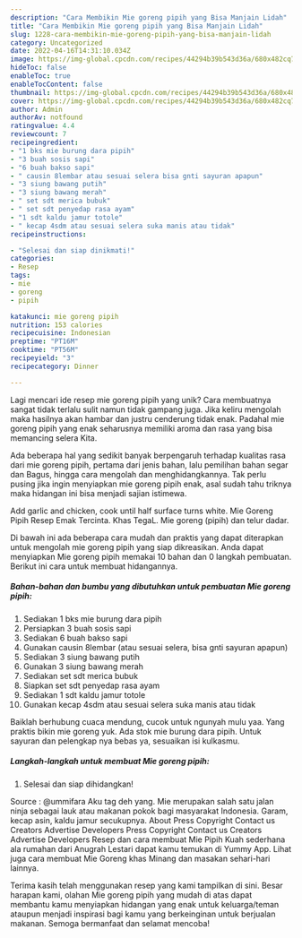 ```yaml
---
description: "Cara Membikin Mie goreng pipih yang Bisa Manjain Lidah"
title: "Cara Membikin Mie goreng pipih yang Bisa Manjain Lidah"
slug: 1228-cara-membikin-mie-goreng-pipih-yang-bisa-manjain-lidah
category: Uncategorized
date: 2022-04-16T14:31:10.034Z
image: https://img-global.cpcdn.com/recipes/44294b39b543d36a/680x482cq70/mie-goreng-pipih-foto-resep-utama.jpg
hideToc: false
enableToc: true
enableTocContent: false
thumbnail: https://img-global.cpcdn.com/recipes/44294b39b543d36a/680x482cq70/mie-goreng-pipih-foto-resep-utama.jpg
cover: https://img-global.cpcdn.com/recipes/44294b39b543d36a/680x482cq70/mie-goreng-pipih-foto-resep-utama.jpg
author: Admin
authorAv: notfound
ratingvalue: 4.4
reviewcount: 7
recipeingredient:
- "1 bks mie burung dara pipih"
- "3 buah sosis sapi"
- "6 buah bakso sapi"
- " causin 8lembar atau sesuai selera bisa gnti sayuran apapun"
- "3 siung bawang putih"
- "3 siung bawang merah"
- " set sdt merica bubuk"
- " set sdt penyedap rasa ayam"
- "1 sdt kaldu jamur totole"
- " kecap 4sdm atau sesuai selera suka manis atau tidak"
recipeinstructions:

- "Selesai dan siap dinikmati!"
categories:
- Resep
tags:
- mie
- goreng
- pipih

katakunci: mie goreng pipih 
nutrition: 153 calories
recipecuisine: Indonesian
preptime: "PT16M"
cooktime: "PT56M"
recipeyield: "3"
recipecategory: Dinner

---
```





Lagi mencari ide resep mie goreng pipih yang unik? Cara membuatnya sangat tidak terlalu sulit namun tidak gampang juga. Jika keliru mengolah maka hasilnya akan hambar dan justru cenderung tidak enak. Padahal mie goreng pipih yang enak seharusnya memiliki aroma dan rasa yang bisa memancing selera Kita.





Ada beberapa hal yang sedikit banyak berpengaruh terhadap kualitas rasa dari mie goreng pipih, pertama dari jenis bahan, lalu pemilihan bahan segar dan Bagus, hingga cara mengolah dan menghidangkannya. Tak perlu pusing jika ingin menyiapkan mie goreng pipih enak,      asal sudah tahu triknya maka hidangan ini bisa menjadi sajian istimewa.














Add garlic and chicken, cook until half surface turns white. Mie Goreng Pipih Resep Emak Tercinta. ️Khas TegaL. Mie goreng (pipih) dan telur dadar.






Di bawah ini ada beberapa cara mudah dan praktis yang dapat diterapkan untuk mengolah mie goreng pipih yang siap dikreasikan. Anda dapat menyiapkan Mie goreng pipih memakai 10 bahan dan 0 langkah pembuatan. Berikut ini cara untuk membuat hidangannya.

<!--inarticleads1-->

##### Bahan-bahan dan bumbu yang dibutuhkan untuk pembuatan Mie goreng pipih:

1. Sediakan 1 bks mie burung dara pipih
1. Persiapkan 3 buah sosis sapi
1. Sediakan 6 buah bakso sapi
1. Gunakan  causin 8lembar (atau sesuai selera, bisa gnti sayuran apapun)
1. Sediakan 3 siung bawang putih
1. Gunakan 3 siung bawang merah
1. Sediakan  set sdt merica bubuk
1. Siapkan  set sdt penyedap rasa ayam
1. Sediakan 1 sdt kaldu jamur totole
1. Gunakan  kecap 4sdm atau sesuai selera suka manis atau tidak


Baiklah berhubung cuaca mendung, cucok untuk ngunyah mulu yaa. Yang praktis bikin mie goreng yuk. Ada stok mie burung dara pipih. Untuk sayuran dan pelengkap nya bebas ya, sesuaikan isi kulkasmu. 

<!--inarticleads2-->

##### Langkah-langkah untuk membuat Mie goreng pipih:


1. Selesai dan siap dihidangkan!

Source : @ummifara Aku tag deh yang. Mie merupakan salah satu jalan ninja sebagai lauk atau makanan pokok bagi masyarakat Indonesia. Garam, kecap asin, kaldu jamur secukupnya. About Press Copyright Contact us Creators Advertise Developers Press Copyright Contact us Creators Advertise Developers Resep dan cara membuat Mie Pipih Kuah sederhana ala rumahan dari Anugrah Lestari dapat kamu temukan di Yummy App. Lihat juga cara membuat Mie Goreng khas Minang dan masakan sehari-hari lainnya. 

Terima kasih telah menggunakan resep yang kami tampilkan di sini. Besar harapan kami, olahan Mie goreng pipih yang mudah di atas dapat membantu kamu menyiapkan hidangan yang enak untuk keluarga/teman ataupun menjadi inspirasi bagi kamu yang berkeinginan untuk berjualan makanan. Semoga bermanfaat dan selamat mencoba!
